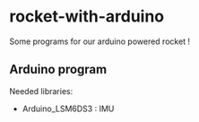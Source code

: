 # rocket-with-arduino
Some programs for our arduino powered rocket !

## Arduino program

Needed libraries:
- Arduino_LSM6DS3 : IMU
